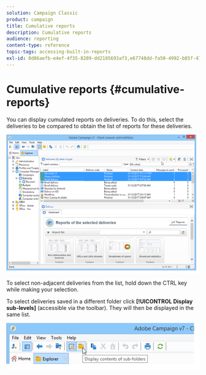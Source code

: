 ```yaml
---
solution: Campaign Classic
product: campaign
title: Cumulative reports
description: Cumulative reports
audience: reporting
content-type: reference
topic-tags: accessing-built-in-reports
exl-id: 0d86aefb-e4ef-4f35-8209-dd2185693af3,e67748dd-fa50-4992-b85f-474389e876cf
---
```

# Cumulative reports {#cumulative-reports}

You can display cumulated reports on deliveries. To do this, select the deliveries to be compared to obtain the list of reports for these deliveries.

![](assets/s_ncs_user_report_compare_tab.png)

To select non-adjacent deliveries from the list, hold down the CTRL key while making your selection.

To select deliveries saved in a different folder click **[!UICONTROL Display sub-levels]** (accessible via the toolbar). They will then be displayed in the same list.

![](assets/s_ncs_user_display_children_icon.png)
